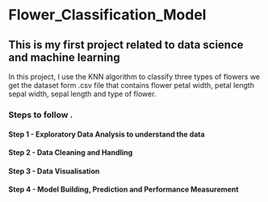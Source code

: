 # Flower_Classification_Model

## This is my first project related to data science and machine learning 

In this project, I use the KNN algorithm to classify three types of flowers 
we get the dataset form .csv file that contains flower petal width, petal length 
sepal width, sepal length and type of flower.

### Steps to follow .
#### Step 1 - Exploratory Data Analysis to understand the data
#### Step 2 - Data Cleaning and Handling
#### Step 3 - Data Visualisation
#### Step 4 - Model Building, Prediction and Performance Measurement
